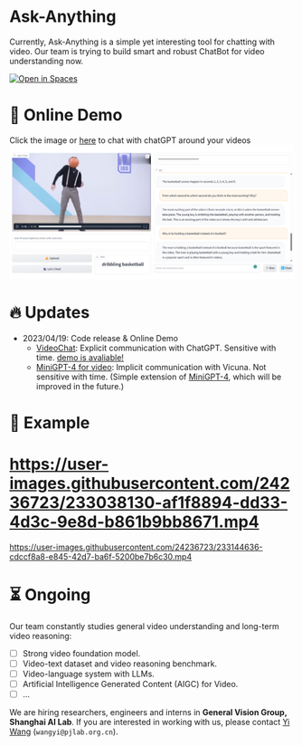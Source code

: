 # Ask-Anything

Currently, Ask-Anything is a simple yet interesting tool for chatting with video.
Our team is trying to build smart and robust ChatBot for video understanding now.

<a src="https://img.shields.io/badge/%F0%9F%A4%97-Open%20in%20Spaces-blue" href="http://106.14.223.212:7860/">
    <img src="https://img.shields.io/badge/%F0%9F%A4%97-Open%20in%20Spaces-blue" alt="Open in Spaces">
</a>

# :movie_camera: Online Demo

Click the image or [here](http://106.14.223.212:7860/) to chat with chatGPT around your videos
[![demo](video_chat/assert/dancing2.png)](http://106.14.223.212:7860/)



# :fire: Updates
- 2023/04/19: Code release & Online Demo
  - [VideoChat](./video_chat/): Explicit communication with ChatGPT. Sensitive with time. [demo is avaliable!](http://106.14.223.212:7860/)
  - [MiniGPT-4 for video](./video_miniGPT4/): Implicit communication with Vicuna. Not sensitive with time. (Simple extension of [MiniGPT-4](https://github.com/Vision-CAIR/MiniGPT-4), which will be improved in the future.)


# :speech_balloon: Example
# https://user-images.githubusercontent.com/24236723/233038130-af1f8894-dd33-4d3c-9e8d-b861b9bb8671.mp4
https://user-images.githubusercontent.com/24236723/233144636-cdccf8a8-e845-42d7-ba6f-5200be7b6c30.mp4



# :hourglass_flowing_sand: Ongoing

Our team constantly studies general video understanding and long-term video reasoning:

- [ ] Strong video foundation model.
- [ ] Video-text dataset and video reasoning benchmark.
- [ ] Video-language system with LLMs.
- [ ] Artificial Intelligence Generated Content (AIGC) for Video.
- [ ] ...

We are hiring researchers, engineers and interns in **General Vision Group, Shanghai AI Lab**.  If you are interested in working with us, please contact [Yi Wang](https://shepnerd.github.io/) (`wangyi@pjlab.org.cn`).
